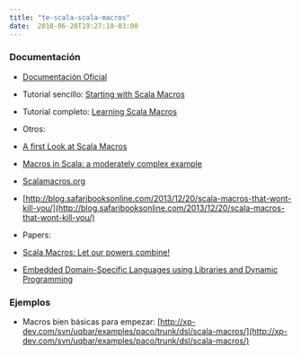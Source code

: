 ```yaml
---
title: "te-scala-scala-macros"
date:  2018-06-20T19:27:10-03:00
---
```



### []()Documentación

* [Documentación Oficial](http://docs.scala-lang.org/overviews/macros/overview.html)
* Tutorial sencillo: [Starting with Scala Macros](http://www.warski.org/blog/2012/12/starting-with-scala-macros-a-short-tutorial/)
* Tutorial completo: [Learning Scala Macros](http://imranrashid.com/posts/learning-scala-macros/)
* Otros:

 * [A first Look at Scala Macros](https://weblogs.java.net/blog/cayhorstmann/archive/2013/01/14/first-look-scala-macros)
 * [Macros in Scala: a moderately complex example](http://blog.rogach.org/2013/09/macros-in-scala-moderately-complex.html)
 * [Scalamacros.org](http://scalamacros.org/)
 * [http://blog.safaribooksonline.com/2013/12/20/scala-macros-that-wont-kill-you/](http://blog.safaribooksonline.com/2013/12/20/scala-macros-that-wont-kill-you/)
* Papers:

 * [Scala Macros: Let our powers combine!](http://scalamacros.org/paperstalks/2013-04-22-LetOurPowersCombine.pdf)
 * [Embedded Domain-Specific Languages using Libraries and Dynamic Programming](http://gilles.dubochet.ch/publications/2011_dubochet_phd.pdf)

### []()Ejemplos


* Macros bien básicas para empezar: [http://xp-dev.com/svn/uqbar/examples/paco/trunk/dsl/scala-macros/](http://xp-dev.com/svn/uqbar/examples/paco/trunk/dsl/scala-macros/)